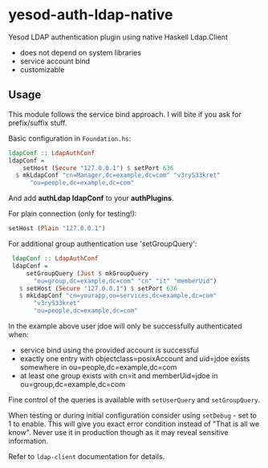 # yesod-auth-ldap-native
Yesod LDAP authentication plugin using native Haskell Ldap.Client

* does not depend on system libraries
* service account bind
* customizable

## Usage

This module follows the service bind approach. I will bite if you ask for prefix/suffix stuff.

Basic configuration in `Foundation.hs`:
```haskell
ldapConf :: LdapAuthConf
ldapConf = 
    setHost (Secure "127.0.0.1") $ setPort 636
  $ mkLdapConf "cn=Manager,dc=example,dc=com" "v3ryS33kret"
      "ou=people,dc=example,dc=com"
```

 And add __authLdap ldapConf__ to your __authPlugins__.

 For plain connection (only for testing!):
```haskell
setHost (Plain "127.0.0.1")
```

 For additional group authentication use 'setGroupQuery':
```haskell
 ldapConf :: LdapAuthConf
 ldapConf = 
     setGroupQuery (Just $ mkGroupQuery
       "ou=group,dc=example,dc=com" "cn" "it" "memberUid")
   $ setHost (Secure "127.0.0.1") $ setPort 636
   $ mkLdapConf "cn=yourapp,ou=services,dc=example,dc=com"
       "v3ryS33kret"
       "ou=people,dc=example,dc=com"
```

In the example above user jdoe will only be successfully authenticated when:

* service bind using the provided account is successful
* exactly one entry with objectclass=posixAccount and uid=jdoe exists somewhere in ou=people,dc=example,dc=com
* at least one group exists with cn=it and memberUid=jdoe in ou=group,dc=example,dc=com

Fine control of the queries is available with `setUserQuery` and `setGroupQuery`.

When testing or during initial configuration consider using `setDebug` - set to 1 to enable. This will
give you exact error condition instead of "That is all we know". Never use it in production though as it
may reveal sensitive information.
 
Refer to `ldap-client` documentation for details.
